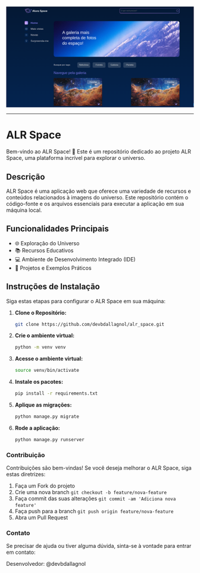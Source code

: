 ![Alura space](image/README/alr-space.png)

<hr>

# ALR Space

Bem-vindo ao ALR Space! 🚀 Este é um repositório dedicado ao projeto ALR Space, uma plataforma incrível para explorar o universo.

## Descrição

ALR Space é uma aplicação web que oferece uma variedade de recursos e conteúdos relacionados à imagens do universo. Este repositório contém o código-fonte e os arquivos essenciais para executar a aplicação em sua máquina local.

## Funcionalidades Principais

- 🌐 Exploração do Universo
- 📚 Recursos Educativos
- 💻 Ambiente de Desenvolvimento Integrado (IDE)
- 🚀 Projetos e Exemplos Práticos

## Instruções de Instalação

Siga estas etapas para configurar o ALR Space em sua máquina:

1. **Clone o Repositório:**

   ```bash
   git clone https://github.com/devbdallagnol/alr_space.git
   ```

2. **Crie o ambiente virtual:**

   ```bash
   python -m venv venv
   ```

3. **Acesse o ambiente virtual:**

   ```bash
   source venv/bin/activate
   ```

4. **Instale os pacotes:**

   ```bash
   pip install -r requirements.txt
   ```

5. **Aplique as migrações:**

   ```bash
   python manage.py migrate
   ```

6. **Rode a aplicação:**

   ```bash
   python manage.py runserver
   ```

### Contribuição

Contribuições são bem-vindas! Se você deseja melhorar o ALR Space, siga estas diretrizes:

1. Faça um Fork do projeto
2. Crie uma nova branch `git checkout -b feature/nova-feature`
3. Faça commit das suas alterações `git commit -am 'Adiciona nova feature'`
4. Faça push para a branch `git push origin feature/nova-feature`
5. Abra um Pull Request

### Contato

Se precisar de ajuda ou tiver alguma dúvida, sinta-se à vontade para entrar em contato:

Desenvolvedor: @devbdallagnol
